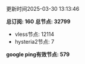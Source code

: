 更新时间2025-03-30 13:13:46

**总订阅: 160**
**总节点: 32799**
- vless节点: 12114
- hysteria2节点: 7

**google ping有效节点: 579**
